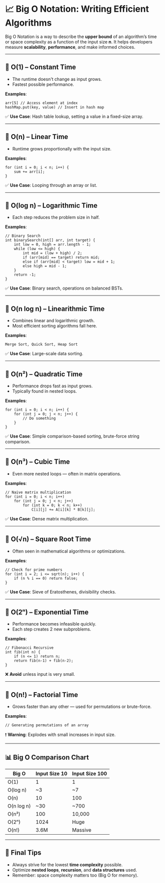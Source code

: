 # 📈 Big O Notation: Writing Efficient Algorithms

Big O Notation is a way to describe the **upper bound** of an algorithm’s time or space complexity as a function of the input size **n**. It helps developers measure **scalability**, **performance**, and make informed choices.

---

## 🔹 O(1) – Constant Time

- The runtime doesn't change as input grows.
- Fastest possible performance.

**Examples**:
```
arr[5] // Access element at index
hashMap.put(key, value) // Insert in hash map
```

✅ **Use Case**: Hash table lookup, setting a value in a fixed-size array.

---

## 🔹 O(n) – Linear Time

- Runtime grows proportionally with the input size.

**Examples**:
```
for (int i = 0; i < n; i++) {
    sum += arr[i];
}
```

✅ **Use Case**: Looping through an array or list.

---

## 🔹 O(log n) – Logarithmic Time

- Each step reduces the problem size in half.

**Examples**:
```
// Binary Search
int binarySearch(int[] arr, int target) {
    int low = 0, high = arr.length - 1;
    while (low <= high) {
        int mid = (low + high) / 2;
        if (arr[mid] == target) return mid;
        else if (arr[mid] < target) low = mid + 1;
        else high = mid - 1;
    }
    return -1;
}
```

✅ **Use Case**: Binary search, operations on balanced BSTs.

---

## 🔹 O(n log n) – Linearithmic Time

- Combines linear and logarithmic growth.
- Most efficient sorting algorithms fall here.

**Examples**:
```
Merge Sort, Quick Sort, Heap Sort
```

✅ **Use Case**: Large-scale data sorting.

---

## 🔹 O(n²) – Quadratic Time

- Performance drops fast as input grows.
- Typically found in nested loops.

**Examples**:
```
for (int i = 0; i < n; i++) {
    for (int j = 0; j < n; j++) {
        // Do something
    }
}
```

✅ **Use Case**: Simple comparison-based sorting, brute-force string comparison.

---

## 🔹 O(n³) – Cubic Time

- Even more nested loops — often in matrix operations.

**Examples**:
```
// Naive matrix multiplication
for (int i = 0; i < n; i++)
    for (int j = 0; j < n; j++)
        for (int k = 0; k < n; k++)
            C[i][j] += A[i][k] * B[k][j];
```

✅ **Use Case**: Dense matrix multiplication.

---

## 🔹 O(√n) – Square Root Time

- Often seen in mathematical algorithms or optimizations.

**Examples**:
```
// Check for prime numbers
for (int i = 2; i <= sqrt(n); i++) {
    if (n % i == 0) return false;
}
```

✅ **Use Case**: Sieve of Eratosthenes, divisibility checks.

---

## 🔹 O(2ⁿ) – Exponential Time

- Performance becomes infeasible quickly.
- Each step creates 2 new subproblems.

**Examples**:
```
// Fibonacci Recursive
int fib(int n) {
    if (n <= 1) return n;
    return fib(n-1) + fib(n-2);
}
```

❌ **Avoid** unless input is very small.

---

## 🔹 O(n!) – Factorial Time

- Grows faster than any other — used for permutations or brute-force.

**Examples**:
```
// Generating permutations of an array
```

❗ **Warning**: Explodes with small increases in input size.

---

## 📊 Big O Comparison Chart

| Big O     | Input Size 10 | Input Size 100 |
|-----------|---------------|----------------|
| O(1)      | 1             | 1              |
| O(log n)  | ~3            | ~7             |
| O(n)      | 10            | 100            |
| O(n log n)| ~30           | ~700           |
| O(n²)     | 100           | 10,000         |
| O(2ⁿ)     | 1024          | Huge           |
| O(n!)     | 3.6M          | Massive        |

---

## 🧠 Final Tips

- Always strive for the lowest **time complexity** possible.
- Optimize **nested loops**, **recursion**, and **data structures** used.
- Remember: space complexity matters too (Big O for memory).
